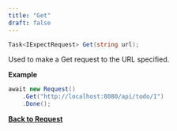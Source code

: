 ```yaml
---
title: "Get"
draft: false
---
```


``` csharp
Task<IExpectRequest> Get(string url);
```

Used to make a Get request to the URL specified.

**Example**

``` csharp
await new Request()
    .Get("http://localhost:8080/api/todo/1")
    .Done();
```

**[Back to Request](/api/request)**
